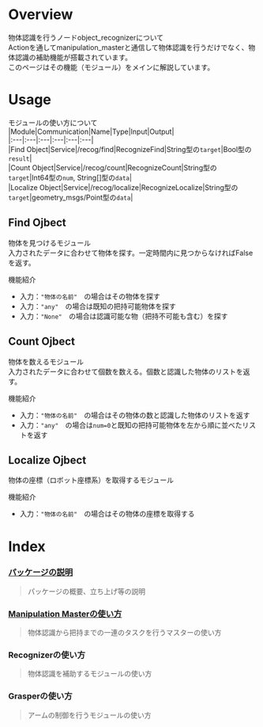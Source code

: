# Overview  
物体認識を行うノードobject_recognizerについて  
Actionを通してmanipulation_masterと通信して物体認識を行うだけでなく、物体認識の補助機能が搭載されています。  
このページはその機能（モジュール）をメインに解説しています。  
  
# Usage  
モジュールの使い方について
  |Module|Communication|Name|Type|Input|Output|  
  |:---|:---|:---|:---|:---|:---|  
  |Find Object|Service|/recog/find|RecognizeFind|String型の`target`|Bool型の`result`|  
  |Count Object|Service|/recog/count|RecognizeCount|String型の`target`|Int64型の`num`, String[]型の`data`|  
  |Localize Object|Service|/recog/localize|RecognizeLocalize|String型の`target`|geometry_msgs/Point型の`data`|  
  
## Find Ojbect  
物体を見つけるモジュール  
入力されたデータに合わせて物体を探す。一定時間内に見つからなければFalseを返す。  
  
機能紹介  
- 入力：`"物体の名前"`　の場合はその物体を探す  
- 入力：`"any"`　の場合は既知の把持可能物体を探す  
- 入力：`"None"`　の場合は認識可能な物（把持不可能も含む）を探す
  
## Count Ojbect  
物体を数えるモジュール  
入力されたデータに合わせて個数を数える。個数と認識した物体のリストを返す。  
  
機能紹介  
- 入力：`"物体の名前"`　の場合はその物体の数と認識した物体のリストを返す  
- 入力：`"any"`　の場合は`num=0`と既知の把持可能物体を左から順に並べたリストを返す  
  
## Localize Ojbect  
物体の座標（ロボット座標系）を取得するモジュール  
  
機能紹介  
- 入力：`"物体の名前"`　の場合はその物体の座標を取得する  
  
# Index  
### [パッケージの説明](https://github.com/HappyTatsuhito/mimi_manipulation_pkg/blob/master/README.md)  
> パッケージの概要、立ち上げ等の説明
### [Manipulation Masterの使い方](https://github.com/HappyTatsuhito/mimi_manipulation_pkg/blob/master/manipulation_master_readme.md)  
> 物体認識から把持までの一連のタスクを行うマスターの使い方  
### Recognizerの使い方  
> 物体認識を補助するモジュールの使い方  
### Grasperの使い方  
> アームの制御を行うモジュールの使い方  
